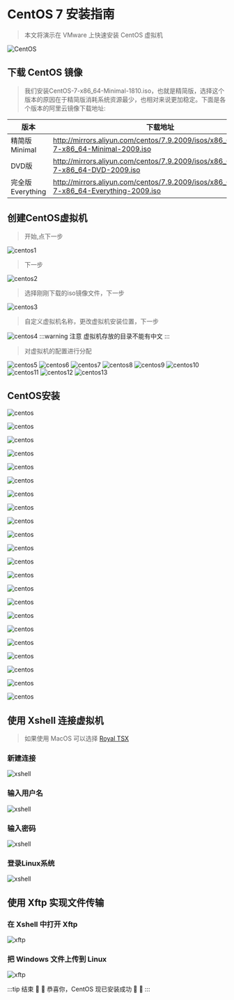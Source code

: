 # CentOS 7 安装指南
> 本文将演示在 VMware 上快速安装 CentOS 虚拟机

![CentOS](./img/centoslogo.png)
## 下载 CentOS 镜像
>我们安装CentOS-7-x86_64-Minimal-1810.iso，也就是精简版，选择这个版本的原因在于精简版消耗系统资源最少，也相对来说更加稳定。下面是各个版本的阿里云镜像下载地址:

版本|下载地址
---|---
精简版Minimal | http://mirrors.aliyun.com/centos/7.9.2009/isos/x86_64/CentOS-7-x86_64-Minimal-2009.iso
DVD版 | http://mirrors.aliyun.com/centos/7.9.2009/isos/x86_64/CentOS-7-x86_64-DVD-2009.iso
完全版Everything | http://mirrors.aliyun.com/centos/7.9.2009/isos/x86_64/CentOS-7-x86_64-Everything-2009.iso

## 创建CentOS虚拟机
>开始,点下一步

![centos1](img/centos1.jpg)

>下一步

![centos2](img/centos2.jpg)

>选择刚刚下载的iso镜像文件，下一步

![centos3](img/centos3.jpg)

>自定义虚拟机名称，更改虚拟机安装位置，下一步

![centos4](img/centos4.jpg)
:::warning 注意
虚拟机存放的目录不能有中文
:::
<br/>

>对虚拟机的配置进行分配

![centos5](img/centos5.jpg)
![centos6](img/centos6.jpg)
![centos7](img/centos7.jpg)
![centos8](img/centos8.jpg)
![centos9](img/centos9.jpg)
![centos10](img/centos10.jpg)
![centos11](img/centos11.jpg)
![centos12](img/centos12.jpg)
![centos13](img/centos13.jpg)

## CentOS安装
![centos](img/centos14.jpg)

![centos](img/centos15.jpg)

![centos](img/centos16.jpg)

![centos](img/centos17.jpg)

![centos](img/centos18.jpg)

![centos](img/centos19.jpg)

![centos](img/centos20.jpg)

![centos](img/centos21.jpg)

![centos](img/centos22.jpg)

![centos](img/centos23.jpg)

![centos](img/centos24.jpg)

![centos](img/centos25.jpg)

![centos](img/centos26.jpg)

![centos](img/centos27.jpg)

![centos](img/centos28.jpg)

![centos](img/centos29.jpg)

![centos](img/centos30.jpg)

![centos](img/centos31.jpg)

![centos](img/centos32.jpg)

![centos](img/centos33.jpg)

![centos](img/centos34.jpg)

![centos](img/centos35.jpg)

## 使用 Xshell 连接虚拟机
>如果使用 MacOS 可以选择
[Royal TSX](https://royalapps.com/ts/mac/features)

### 新建连接
![xshell](img/xshell1.jpg)
### 输入用户名
![xshell](img/xshell2.jpg)
### 输入密码
![xshell](img/xshell3.jpg)
### 登录Linux系统
![xshell](img/xshell4.jpg)

## 使用 Xftp 实现文件传输
### 在 Xshell 中打开 Xftp
![xftp](img/xftp1.jpg)
### 把 Windows 文件上传到 Linux
![xftp](img/xftp2.jpg)

:::tip 结束
:tada: :100: 恭喜你，CentOS 现已安装成功 :tada: :100:
:::
